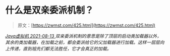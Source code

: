 <!--yml
category: 未分类
date: 0001-01-01 00:00:00
--->

# 什么是双亲委派机制？

> 原文：[https://zwmst.com/425.html](https://zwmst.com/425.html)

   [ *Java虚拟机* ](https://zwmst.com/java%e8%99%9a%e6%8b%9f%e6%9c%ba)*[ <time datetime="2021-08-14T06:46:25+08:00"> 2021-08-13 </time> ](https://zwmst.com/425.html)  双亲委派机制的意思是除了顶层的启动类加载器以外，其余的类加载器，在加载之前，都会委派给它的父加载器进行加载。这样一层层向上传递，直到祖先们都无法胜任，它才会真正的加载。*